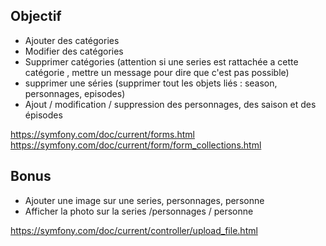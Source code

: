 ## Objectif

* Ajouter des catégories
* Modifier des catégories
* Supprimer catégories (attention si une series est rattachée a cette catégorie , mettre un message pour dire que c'est pas possible)
* supprimer une séries (supprimer tout les objets liés : season, personnages, episodes)
* Ajout / modification / suppression des personnages, des saison et des épisodes



https://symfony.com/doc/current/forms.html   
https://symfony.com/doc/current/form/form_collections.html    

## Bonus

* Ajouter une image sur une series, personnages, personne
* Afficher la photo sur la series /personnages / personne

https://symfony.com/doc/current/controller/upload_file.html
